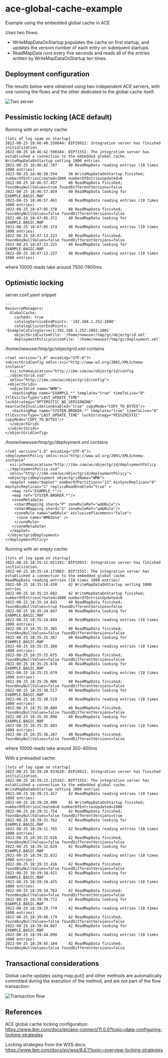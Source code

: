 # ace-global-cache-example
Example using the embedded global cache in ACE

Uses two flows:
- WriteMapDataOnStartup populates the cache on first startup, and updates the version number of each entry on subequent startups.
- ReadMapData runs every five seconds and reads all of the entries written by WriteMapDataOnStartup ten times.

## Deployment configuration

The results below were obtained using two independent ACE servers, with one running the flows and the other dedicated to 
the global cache itself.

![Two server](two-server.png)

## Pessimistic locking (ACE default)

Running with an empty cache:
```
[lots of log spam on startup]
2022-08-25 18:46:40.338644: BIP1991I: Integration server has finished initialization. 
2022-08-25 18:46:42.590184: BIP7155I: The integration server has established a connection to the embedded global cache. 
WriteMapDataOnStartup setting 1000 entries
2022-08-25 18:46:42.787     40 ReadMapData reading entries (10 times 1000 entries)
2022-08-25 18:46:50.554     38 WriteMapDataOnStartup finished; numberOfEntriesCreated=1000 numberOfEntriesUpdated=0
2022-08-25 18:46:57.457     40 ReadMapData finished; foundAnyNullValues=true foundDifferentVersions=false
2022-08-25 18:46:57.459     40 ReadMapData looking for EXAMPLE.BASIC.MAP
2022-08-25 18:46:57.461     40 ReadMapData reading entries (10 times 1000 entries)
2022-08-25 18:47:05.370     40 ReadMapData finished; foundAnyNullValues=false foundDifferentVersions=false
2022-08-25 18:47:05.372     40 ReadMapData looking for EXAMPLE.BASIC.MAP
2022-08-25 18:47:05.374     40 ReadMapData reading entries (10 times 1000 entries)
2022-08-25 18:47:13.223     40 ReadMapData finished; foundAnyNullValues=false foundDifferentVersions=false
2022-08-25 18:47:13.225     40 ReadMapData looking for EXAMPLE.BASIC.MAP
2022-08-25 18:47:13.227     40 ReadMapData reading entries (10 times 1000 entries)
```
where 10000 reads take around 7500-7800ms

## Optimistic locking

server.conf.yaml snippet
```
---
ResourceManagers:
  GlobalCache:
    cacheOn: true
    catalogServiceEndPoints: '192.168.1.252:2800'
    catalogClusterEndPoints: 'ExampleCatalogServer1:192.168.1.252:2803:2801'
    objectGridCustomFile: '/home/newuser/tmp/gc/objectgrid.xml'
    deploymentPolicyCustomFile: '/home/newuser/tmp/gc/deployment.xml'
```

/home/newuser/tmp/gc/objectgrid.xml contains
```
<?xml version="1.0" encoding="UTF-8"?>
<objectGridConfig xmlns:xsi="http://www.w3.org/2001/XMLSchema-instance"
  xsi:schemaLocation="http://ibm.com/ws/objectgrid/config ../objectGrid.xsd"
  xmlns="http://ibm.com/ws/objectgrid/config">
 <objectGrids>
  <objectGrid name="WMB">
   <backingMap name="EXAMPLE.*" template="true" timeToLive="0" ttlEvictorType="LAST_UPDATE_TIME" lockStrategy="OPTIMISTIC_NO_VERSIONING" nearCacheInvalidationEnabled="true" copyMode="COPY_TO_BYTES"/>
   <backingMap name="SYSTEM.BROKER.*" template="true" timeToLive="0" ttlEvictorType="LAST_UPDATE_TIME" lockStrategy="PESSIMISTIC" copyMode="COPY_TO_BYTES"/>
  </objectGrid>
 </objectGrids>
</objectGridConfig>
```

/home/newuser/tmp/gc/deployment.xml contains
```
<?xml version="1.0" encoding="UTF-8"?>
<deploymentPolicy xmlns:xsi="http://www.w3.org/2001/XMLSchema-instance" 
  xsi:schemaLocation="http://ibm.com/ws/objectgrid/deploymentPolicy ../deploymentPolicy.xsd" 
  xmlns="http://ibm.com/ws/objectgrid/deploymentPolicy"> 
 <objectgridDeployment objectgridName="WMB">
  <mapSet name="mapSet" numberOfPartitions="13" minSyncReplicas="0" maxSyncReplicas="1" replicaReadEnabled="true" >
   <map ref="EXAMPLE.*"/>
   <map ref="SYSTEM.BROKER.*"/>
   <zoneMetadata>
    <shardMapping shard="P" zoneRuleRef="wmbRule"/>
    <shardMapping shard="S" zoneRuleRef="wmbRule"/>
    <zoneRule name="wmbRule" exclusivePlacement="false">
     <zone name="WMBZone" />
    </zoneRule>
   </zoneMetadata>
  </mapSet>
 </objectgridDeployment>
</deploymentPolicy>
```

Running with an empty cache:
```
[lots of log spam on startup]
2022-08-25 18:35:12.021191: BIP1991I: Integration server has finished initialization. 
2022-08-25 18:35:14.173083: BIP7155I: The integration server has established a connection to the embedded global cache. 
ReadMapData reading entries (10 times 1000 entries)
2022-08-25 18:35:14.430     42 WriteMapDataOnStartup setting 1000 entries
2022-08-25 18:35:23.682     42 WriteMapDataOnStartup finished; numberOfEntriesCreated=1000 numberOfEntriesUpdated=0
2022-08-25 18:35:24.843     40 ReadMapData finished; foundAnyNullValues=true foundDifferentVersions=false
2022-08-25 18:35:24.847     40 ReadMapData looking for EXAMPLE.BASIC.MAP
2022-08-25 18:35:24.849     40 ReadMapData reading entries (10 times 1000 entries)
2022-08-25 18:35:25.365     40 ReadMapData finished; foundAnyNullValues=false foundDifferentVersions=false
2022-08-25 18:35:25.367     40 ReadMapData looking for EXAMPLE.BASIC.MAP
2022-08-25 18:35:25.368     40 ReadMapData reading entries (10 times 1000 entries)
2022-08-25 18:35:25.675     40 ReadMapData finished; foundAnyNullValues=false foundDifferentVersions=false
2022-08-25 18:35:25.678     40 ReadMapData looking for EXAMPLE.BASIC.MAP
2022-08-25 18:35:25.679     40 ReadMapData reading entries (10 times 1000 entries)
2022-08-25 18:35:26.006     40 ReadMapData finished; foundAnyNullValues=false foundDifferentVersions=false
2022-08-25 18:35:30.517     40 ReadMapData looking for EXAMPLE.BASIC.MAP
2022-08-25 18:35:30.519     40 ReadMapData reading entries (10 times 1000 entries)
2022-08-25 18:35:30.880     40 ReadMapData finished; foundAnyNullValues=false foundDifferentVersions=false
2022-08-25 18:35:35.890     40 ReadMapData looking for EXAMPLE.BASIC.MAP
2022-08-25 18:35:35.893     40 ReadMapData reading entries (10 times 1000 entries)
2022-08-25 18:35:36.267     40 ReadMapData finished; foundAnyNullValues=false foundDifferentVersions=false
```
where 10000 reads take around 350-400ms

With a preloaded cache:
```
[lots of log spam on startup]
2022-08-25 18:39:20.933628: BIP1991I: Integration server has finished initialization. 
2022-08-25 18:39:23.115342: BIP7155I: The integration server has established a connection to the embedded global cache. 
WriteMapDataOnStartup setting 1000 entries
2022-08-25 18:39:23.417     42 ReadMapData reading entries (10 times 1000 entries)
2022-08-25 18:39:29.490     41 WriteMapDataOnStartup finished; numberOfEntriesCreated=0 numberOfEntriesUpdated=1000
2022-08-25 18:39:31.754     42 ReadMapData finished; foundAnyNullValues=false foundDifferentVersions=true
2022-08-25 18:39:31.762     42 ReadMapData looking for EXAMPLE.BASIC.MAP
2022-08-25 18:39:31.765     42 ReadMapData reading entries (10 times 1000 entries)
2022-08-25 18:39:32.626     42 ReadMapData finished; foundAnyNullValues=false foundDifferentVersions=false
2022-08-25 18:39:32.629     42 ReadMapData looking for EXAMPLE.BASIC.MAP
2022-08-25 18:39:32.632     42 ReadMapData reading entries (10 times 1000 entries)
2022-08-25 18:39:33.416     42 ReadMapData finished; foundAnyNullValues=false foundDifferentVersions=false
2022-08-25 18:39:34.421     42 ReadMapData looking for EXAMPLE.BASIC.MAP
2022-08-25 18:39:34.425     42 ReadMapData reading entries (10 times 1000 entries)
2022-08-25 18:39:34.763     42 ReadMapData finished; foundAnyNullValues=false foundDifferentVersions=false
2022-08-25 18:39:39.772     42 ReadMapData looking for EXAMPLE.BASIC.MAP
2022-08-25 18:39:39.774     42 ReadMapData reading entries (10 times 1000 entries)
2022-08-25 18:39:40.179     42 ReadMapData finished; foundAnyNullValues=false foundDifferentVersions=false
2022-08-25 18:39:44.687     42 ReadMapData looking for EXAMPLE.BASIC.MAP
2022-08-25 18:39:44.690     42 ReadMapData reading entries (10 times 1000 entries)
2022-08-25 18:39:45.104     42 ReadMapData finished; foundAnyNullValues=false foundDifferentVersions=false
```
## Transactional considerations

Global cache updates using map.put() and other methods are automatically committed during the execution of
the method, and are not part of the flow transaction:

![Transaction flow](transaction-boundary.png)


## References

ACE global cache locking configuration: https://www.ibm.com/docs/en/app-connect/11.0.0?topic=data-configuring-locking-strategies

Locking strategies from the WXS docs: https://www.ibm.com/docs/en/wxs/8.6.1?topic=overview-locking-strategies

